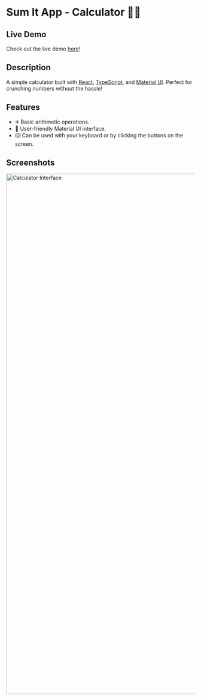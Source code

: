 # Sum It App - Calculator 🧮✨

## Live Demo
Check out the live demo [here](https://sum-it-app.vercel.app/)!

## Description

A simple calculator built with [React](https://es.react.dev/), [TypeScript](https://www.typescriptlang.org/), and [Material UI](https://mui.com/). Perfect for crunching numbers without the hassle!

## Features

- ➕ Basic arithmetic operations.
- 🎨 User-friendly Material UI interface.
- ⌨️ Can be used with your keyboard or by clicking the buttons on the screen.

## Screenshots

<img width="1388" alt="Calculator Interface" src="https://github.com/user-attachments/assets/ee3351ed-d312-4960-8d78-92d63bf46b25">
